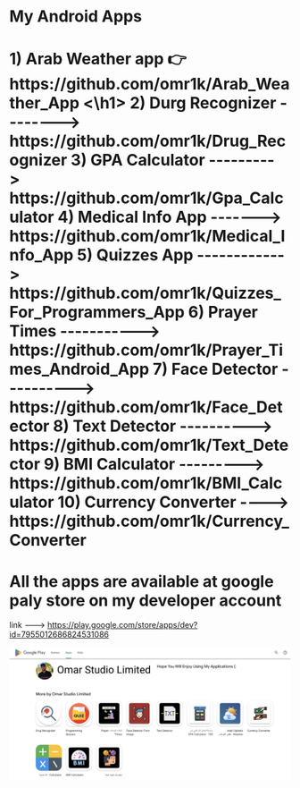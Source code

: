 # My Android Apps

<h1> 1) Arab Weather app 👉 https://github.com/omr1k/Arab_Weather_App <\h1>
2) Durg Recognizer --------> https://github.com/omr1k/Drug_Recognizer
3) GPA Calculator ---------> https://github.com/omr1k/Gpa_Calculator
4) Medical Info App -------> https://github.com/omr1k/Medical_Info_App
5) Quizzes App ------------> https://github.com/omr1k/Quizzes_For_Programmers_App
6) Prayer Times -----------> https://github.com/omr1k/Prayer_Times_Android_App
7) Face Detector ----------> https://github.com/omr1k/Face_Detector
8) Text Detector ----------> https://github.com/omr1k/Text_Detector
9) BMI Calculator ---------> https://github.com/omr1k/BMI_Calculator
10) Currency Converter ----> https://github.com/omr1k/Currency_Converter

# All the apps are available at google paly store on my developer account
link ---> https://play.google.com/store/apps/dev?id=7955012686824531086

![](a1.png)
